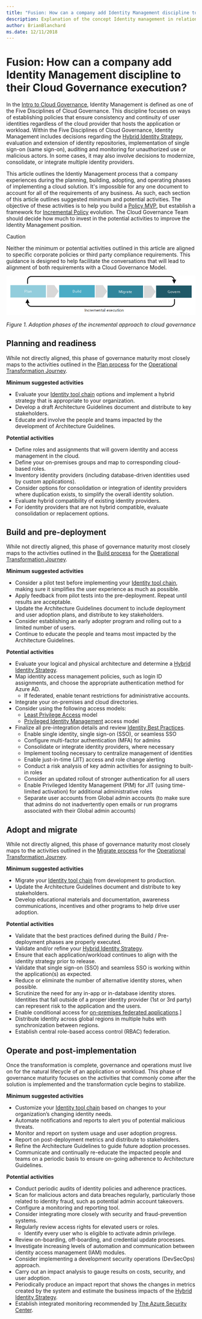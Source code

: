 ```yaml
---
title: "Fusion: How can a company add Identity Management discipline to their Cloud Governance execution?"
description: Explanation of the concept Identity management in relation to cloud governance
author: BrianBlanchard
ms.date: 12/11/2018
---
```


# Fusion: How can a company add Identity Management discipline to their Cloud Governance execution?

In the [Intro to Cloud Governance](../overview.md), Identity Management is defined as one of the Five Disciplines of Cloud Governance. This discipline focuses on ways of establishing policies that ensure consistency and continuity of user identities regardless of the cloud provider that hosts the application or workload. Within the Five Disciplines of Cloud Governance, Identity Management includes decisions regarding the [Hybrid Identity Strategy](../../infrastructure/identity/overview.md), evaluation and extension of identity repositories, implementation of single sign-on (same sign-on), auditing and monitoring for unauthorized use or malicious actors. In some cases, it may also involve decisions to modernize, consolidate, or integrate multiple identity providers.

This article outlines the Identiy Management process that a company experiences during the planning, building, adopting, and operating phases of implementing a cloud solution. It's impossible for any one document to account for all of the requirements of any business. As such, each section of this article outlines suggested minimum and potential activities. The objective of these activities is to help you build a [Policy MVP](../policy-compliance/overview.md), but establish a framework for [Incremental Policy](../policy-compliance/overview.md) evolution. The Cloud Governance Team should decide how much to invest in the potential activities to improve the Identity Management position.

> [!CAUTION]
> Neither the minimum or potential activities outlined in this article are aligned to specific corporate policies or third party compliance requirements. This guidance is designed to help facilitate the conversations that will lead to alignment of both requirements with a Cloud Governance Model.

![Four phases of adoption](../../_images/adoption-phases.png)

*Figure 1. Adoption phases of the incremental approach to cloud governance*

## Planning and readiness

While not directly aligned, this phase of governance maturity most closely maps to the activities outlined in the [Plan process](../../transformation-journeys/operational-transformation/plan.md) for the [Operational Transformation Journey](../../transformation-journeys/operational-transformation/overview.md).

**Minimum suggested activities**

* Evaluate your [Identity tool chain](toolchain.md) options and implement a hybrid strategy that is appropriate to your organization.
* Develop a draft Architecture Guidelines document and distribute to key stakeholders.
* Educate and involve the people and teams impacted by the development of Architecture Guidelines.

**Potential activities**

* Define roles and assignments that will govern identity and access management in the cloud.
* Define your on-premises groups and map to corresponding cloud-based roles.
* Inventory identity providers (including database-driven identities used by custom applications).
* Consider options for consolidation or integration of identity providers where duplication exists, to simplify the overall identity solution.
* Evaluate hybrid compatibility of existing identity providers.
* For identity providers that are not hybrid compatible, evaluate consolidation or replacement options.

## Build and pre-deployment

While not directly aligned, this phase of governance maturity most closely maps to the activities outlined in the [Build process](../../transformation-journeys/operational-transformation/build.md) for the [Operational Transformation Journey](../../transformation-journeys/operational-transformation/overview.md).

**Minimum suggested activities**

* Consider a pilot test before implementing your [Identity tool chain](toolchain.md), making sure it simplifies the user experience as much as possible.
* Apply feedback from pilot tests into the pre-deployment. Repeat until results are acceptable.
* Update the Architecture Guidelines document to include deployment and user adoption plans, and distribute to key stakeholders.
* Consider establishing an early adopter program and rolling out to a limited number of users.
* Continue to educate the people and teams most impacted by the Architecture Guidelines.

**Potential activities**

* Evaluate your logical and physical architecture and determine a [Hybrid Identity Strategy](../../infrastructure/identity/overview.md).
* Map identity access management policies, such as login ID assignments, and choose the appropriate authentication method for Azure AD.
  * If federated, enable tenant restrictions for administrative accounts.
* Integrate your on-premises and cloud directories.
* Consider using the following access models:
  * [Least Privilege Access](https://docs.microsoft.com/windows-server/identity/ad-ds/plan/security-best-practices/implementing-least-privilege-administrative-models) model
  * [Privileged Identity Management](https://docs.microsoft.com/en-us/azure/active-directory/privileged-identity-management/pim-configure) access model 
* Finalize all pre-integration details and review [Identity Best Practices](https://docs.microsoft.com/en-us/azure/security/azure-security-identity-management-best-practices).
  * Enable single identity, single sign-on (SSO), or seamless SSO
  * Configure multi-factor authentication (MFA) for admins
  * Consolidate or integrate identity providers, where necessary
  * Implement tooling necessary to centralize management of identities
  * Enable just-in-time (JIT) access and role change alerting
  * Conduct a risk analysis of key admin activities for assigning to built-in roles
  * Consider an updated rollout of stronger authentication for all users 
  * Enable Privileged Identity Management (PIM) for JIT (using time-limited activation) for additional administrative roles
  * Separate user accounts from Global admin accounts (to make sure that admins do not inadvertently open emails or run programs associated with their Global admin accounts)

## Adopt and migrate

While not directly aligned, this phase of governance maturity most closely maps to the activities outlined in the [Migrate process](../../transformation-journeys/operational-transformation/migrate.md) for the [Operational Transformation Journey](../../transformation-journeys/operational-transformation/overview.md).

**Minimum suggested activities**

* Migrate your [Identity tool chain](toolchain.md) from development to production.
* Update the Architecture Guidelines document and distribute to key stakeholders.
* Develop educational materials and documentation, awareness communications, incentives and other programs to help drive user adoption.

**Potential activities**

* Validate that the best practices defined during the Build / Pre-deployment phases are properly executed.
* Validate and/or refine your [Hybrid Identity Strategy](../../infrastructure/identity/overview.md).
* Ensure that each application/workload continues to align with the identity strategy prior to release.
* Validate that single sign-on (SSO) and seamless SSO is working within the application(s) as expected.
* Reduce or eliminate the number of alternative identity stores, when possible.
* Scrutinize the need for any in-app or in-database identity stores. Identities that fall outside of a proper identity provider (1st or 3rd party) can represent risk to the application and the users.
* Enable conditional access for [on-premises federated applications](https://docs.microsoft.com/en-us/azure/active-directory/active-directory-device-registration-on-premises-setup).]
* Distribute identity across global regions in multiple hubs with synchronization between regions.
* Establish central role-based access control (RBAC) federation.

## Operate and post-implementation

Once the transformation is complete, governance and operations must live on for the natural lifecycle of an  application or workload. This phase of governance maturity focuses on the activities that commonly come after the solution is implemented and the transformation cycle begins to stabilize.

**Minimum suggested activities**

* Customize your [Identity tool chain](toolchain.md) based on changes to your organization’s changing identity needs.
* Automate notifications and reports to alert you of potential malicious threats.
* Monitor and report on system usage and user adoption progress.
* Report on post-deployment metrics and distribute to stakeholders.
* Refine the Architecture Guidelines to guide future adoption processes.
* Communicate and continually re-educate the impacted people and teams on a periodic basis to ensure on-going adherence to Architecture Guidelines.

**Potential activities**

* Conduct periodic audits of identity policies and adherence practices.
* Scan for malicious actors and data breaches regularly, particularly those related to identity fraud, such as potential admin account takeovers.
* Configure a monitoring and reporting tool.
* Consider integrating more closely with security and fraud-prevention systems.
* Regularly review access rights for elevated users or roles.
  * Identify every user who is eligible to activate admin privilege.
* Review on-boarding, off-boarding, and credential update processes.
* Investigate increasing levels of automation and communication between identity access management (IAM) modules.
* Consider implementing a development security operations (DevSecOps) approach. 
* Carry out an impact analysis to gauge results on costs, security, and user adoption.
* Periodically produce an impact report that shows the changes in metrics created by the system and estimate the business impacts of the [Hybrid Identity Strategy](https://review.docs.microsoft.com/en-us/azure/architecture/cloud-adoption/infrastructure/identity/overview).
* Establish integrated monitoring recommended by [The Azure Security Center](https://docs.microsoft.com/en-us/azure/security-center/security-center-intro).
